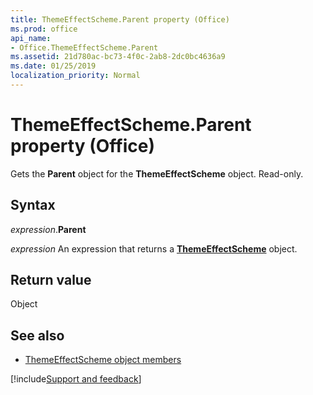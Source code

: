 ```yaml
---
title: ThemeEffectScheme.Parent property (Office)
ms.prod: office
api_name:
- Office.ThemeEffectScheme.Parent
ms.assetid: 21d780ac-bc73-4f0c-2ab8-2dc0bc4636a9
ms.date: 01/25/2019
localization_priority: Normal
---
```



# ThemeEffectScheme.Parent property (Office)

Gets the **Parent** object for the **ThemeEffectScheme** object. Read-only.


## Syntax

_expression_.**Parent**

_expression_ An expression that returns a **[ThemeEffectScheme](Office.ThemeEffectScheme.md)** object.


## Return value

Object


## See also

- [ThemeEffectScheme object members](overview/Library-Reference/themeeffectscheme-members-office.md)


[!include[Support and feedback](~/includes/feedback-boilerplate.md)]